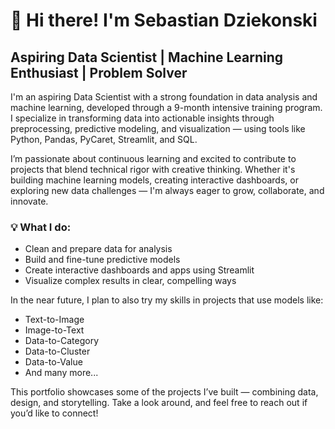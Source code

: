 # 👋 Hi there! I'm Sebastian Dziekonski

## Aspiring Data Scientist | Machine Learning Enthusiast | Problem Solver

I'm an aspiring Data Scientist with a strong foundation in data analysis and machine learning, developed through a 9-month intensive training program. I specialize in transforming data into actionable insights through preprocessing, predictive modeling, and visualization — using tools like Python, Pandas, PyCaret, Streamlit, and SQL.

I’m passionate about continuous learning and excited to contribute to projects that blend technical rigor with creative thinking. Whether it's building machine learning models, creating interactive dashboards, or exploring new data challenges — I'm always eager to grow, collaborate, and innovate.
### 💡 What I do:

- Clean and prepare data for analysis
- Build and fine-tune predictive models
- Create interactive dashboards and apps using Streamlit
- Visualize complex results in clear, compelling ways

In the near future, I plan to also try my skills in projects that use models like:

- Text-to-Image  
- Image-to-Text  
- Data-to-Category  
- Data-to-Cluster  
- Data-to-Value  
- And many more...

This portfolio showcases some of the projects I’ve built — combining data, design, and storytelling. Take a look around, and feel free to reach out if you’d like to connect!